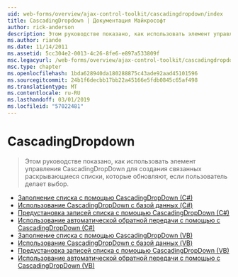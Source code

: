 ```yaml
---
uid: web-forms/overview/ajax-control-toolkit/cascadingdropdown/index
title: CascadingDropdown | Документация Майкрософт
author: rick-anderson
description: Этом руководстве показано, как использовать элемент управления CascadingDropDown для создания связанных раскрывающиеся списки, которые обновляют, если пользователь делает выбор.
ms.author: riande
ms.date: 11/14/2011
ms.assetid: 5cc304e2-0013-4c26-8fe6-e897a533809f
msc.legacyurl: /web-forms/overview/ajax-control-toolkit/cascadingdropdown
msc.type: chapter
ms.openlocfilehash: 1bda628940da180288875c43ade92aad45101596
ms.sourcegitcommit: 24b1f6decbb17bb22a45166e5fdb0845c65af498
ms.translationtype: MT
ms.contentlocale: ru-RU
ms.lasthandoff: 03/01/2019
ms.locfileid: "57022481"
---
```

<a name="cascadingdropdown"></a>CascadingDropdown
====================
> Этом руководстве показано, как использовать элемент управления CascadingDropDown для создания связанных раскрывающиеся списки, которые обновляют, если пользователь делает выбор.


- [Заполнение списка с помощью CascadingDropDown (C#)](filling-a-list-using-cascadingdropdown-cs.md)
- [Использование CascadingDropDown с базой данных (C#)](using-cascadingdropdown-with-a-database-cs.md)
- [Предустановка записей списка с помощью CascadingDropDown (C#)](presetting-list-entries-with-cascadingdropdown-cs.md)
- [Использование автоматической обратной передачи с помощью с CascadingDropDown (C#)](using-auto-postback-with-cascadingdropdown-cs.md)
- [Заполнение списка с помощью CascadingDropDown (VB)](filling-a-list-using-cascadingdropdown-vb.md)
- [Использование CascadingDropDown с базой данных (VB)](using-cascadingdropdown-with-a-database-vb.md)
- [Предустановка записей списка с помощью CascadingDropDown (VB)](presetting-list-entries-with-cascadingdropdown-vb.md)
- [Использование автоматической обратной передачи с помощью с CascadingDropDown (VB)](using-auto-postback-with-cascadingdropdown-vb.md)
